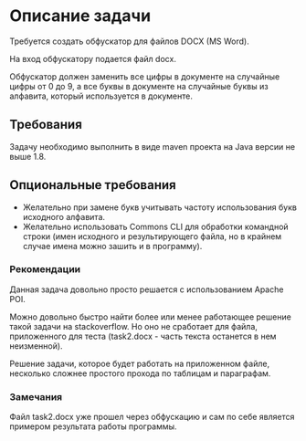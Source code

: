 # Описание задачи

Требуется создать обфускатор для файлов DOCX (MS Word).

На вход обфускатору подается файл docx.

Обфускатор должен заменить все цифры в документе на случайные цифры от 0 до 9,
а все буквы в документе на случайные буквы из алфавита, который используется
в документе.

## Требования

Задачу необходимо выполнить в виде maven проекта на Java версии не выше 1.8.

## Опциональные требования

* Желательно при замене букв учитывать частоту использования букв исходного
алфавита.
* Желательно использовать Commons CLI для обработки командной строки
(имен исходного и результирующего файла, но в крайнем случае имена можно
  зашить и в программу).

### Рекомендации

Данная задача довольно просто решается с использованием Apache POI.

Можно довольно быстро найти более или менее работающее решение
такой задачи на stackoverflow. Но оно не сработает для файла, приложенного
для теста (task2.docx - часть текста останется в нем неизменной).

Решение задачи, которое будет работать на приложенном файле, несколько сложнее
простого прохода по таблицам и параграфам.

### Замечания

Файл task2.docx уже прошел через обфускацию и сам по себе является примером
результата работы программы.
